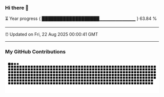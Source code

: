 ### Hi there 👋

⏳ Year progress { ███████████████████▁▁▁▁▁▁▁▁▁▁▁ } 63.84 %

---

⏰ Updated on Fri, 22 Aug 2025 00:00:41 GMT

---
### My GitHub Contributions

<picture>
  <source media="(prefers-color-scheme: dark)" srcset="https://raw.githubusercontent.com/AxyLm/axylm/output/github-contribution-grid-snake-dark.svg">
  <source media="(prefers-color-scheme: light)" srcset="https://raw.githubusercontent.com/AxyLm/axylm/output/github-contribution-grid-snake.svg">
  <img alt="github contribution grid snake animation" src="https://raw.githubusercontent.com/AxyLm/axylm/output/github-contribution-grid-snake.svg">
</picture>

